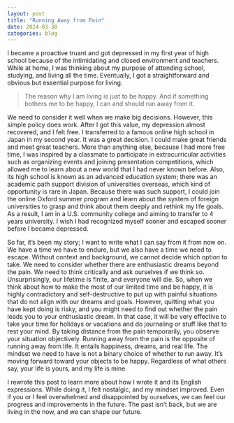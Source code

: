 ```yaml
---
layout: post
title: "Running Away from Pain"
date: 2024-03-30
categories: blog
---
```


I became a proactive truant and got depressed in my first year of high school because of the intimidating and closed 
environment and teachers. While at home, I was thinking about my purpose of attending school, studying, 
and living all the time. Eventually, I got a straightforward and obvious but essential purpose for living.

>The reason why I am living is just to be happy. And if something bothers me to be happy, I can and should run away from it.

We need to consider it well when we make big decisions. However, this simple policy does work. After I got this value, 
my depression almost recovered, and I felt free. I transferred to a famous online high school in Japan in my second year. 
It was a great decision. I could make great friends and meet great teachers. More than anything else, because I had more 
free time, I was inspired by a classmate to participate in extracurricular activities such as organizing events and joining 
presentation competitions, which allowed me to learn about a new world that I had never known before. Also, its high school 
is known as an advanced education system; there was an academic path support division of universities overseas, which kind 
of opportunity is rare in Japan. Because there was such support, I could join the online Oxford summer program and learn 
about the system of foreign universities to grasp and think about them deeply and rethink my life goals. As a result, I 
am in a U.S. community college and aiming to transfer to 4 years university. I wish I had recognized myself sooner and 
escaped sooner before I became depressed.

So far, it’s been my story; I want to write what I can say from it from now on. We have a time we have to endure, but we 
also have a time we need to escape. Without context and background, we cannot decide which option to take. We need to 
consider whether there are enthusiastic dreams beyond the pain. We need to think critically and ask ourselves if we think so. 
Unsurprisingly, our lifetime is finite, and everyone will die. So, when we think about how to make the most of our limited 
time and be happy, it is highly contradictory and self-destructive to put up with painful situations that do not align with 
our dreams and goals. However, quitting what you have kept doing is risky, and you might need to find out whether the pain 
leads you to your enthusiastic dream. In that case, it will be very effective to take your time for holidays or vacations 
and do journaling or stuff like that to rest your mind. By taking distance from the pain temporarily, you observe your 
situation objectively. Running away from the pain is the opposite of running away from life. It entails happiness, dreams, 
and real life. The mindset we need to have is not a binary choice of whether to run away. It’s moving forward toward your 
objects to be happy. Regardless of what others say, your life is yours, and my life is mine.

I rewrote this post to learn more about how I wrote it and its English expressions. While doing it, I felt nostalgic, 
and my mindset improved. Even if you or I feel overwhelmed and disappointed by ourselves, we can feel our progress and 
improvements in the future. The past isn’t back, but we are living in the now, and we can shape our future.